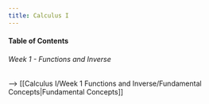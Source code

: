 ```yaml
---
title: Calculus I
---
```


#### Table of Contents
###### Week 1 - Functions and Inverse
--> [[Calculus I/Week 1 Functions and Inverse/Fundamental Concepts|Fundamental Concepts]]
